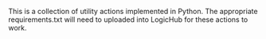 This is a collection of utility actions implemented in Python. The appropriate requirements.txt will need to uploaded into LogicHub for these actions to work.
